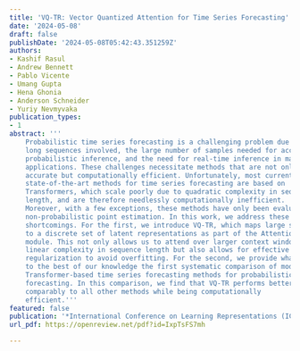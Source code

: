 ```yaml
---
title: 'VQ-TR: Vector Quantized Attention for Time Series Forecasting'
date: '2024-05-08'
draft: false
publishDate: '2024-05-08T05:42:43.351259Z'
authors:
- Kashif Rasul
- Andrew Bennett
- Pablo Vicente
- Umang Gupta
- Hena Ghonia
- Anderson Schneider
- Yuriy Nevmyvaka
publication_types:
- 1
abstract: '''
    Probabilistic time series forecasting is a challenging problem due to the
    long sequences involved, the large number of samples needed for accurate
    probabilistic inference, and the need for real-time inference in many
    applications. These challenges necessitate methods that are not only
    accurate but computationally efficient. Unfortunately, most current
    state-of-the-art methods for time series forecasting are based on
    Transformers, which scale poorly due to quadratic complexity in sequence
    length, and are therefore needlessly computationally inefficient.
    Moreover, with a few exceptions, these methods have only been evaluated for
    non-probabilistic point estimation. In this work, we address these two
    shortcomings. For the first, we introduce VQ-TR, which maps large sequences
    to a discrete set of latent representations as part of the Attention
    module. This not only allows us to attend over larger context windows with
    linear complexity in sequence length but also allows for effective
    regularization to avoid overfitting. For the second, we provide what is
    to the best of our knowledge the first systematic comparison of modern
    Transformer-based time series forecasting methods for probabilistic
    forecasting. In this comparison, we find that VQ-TR performs better or
    comparably to all other methods while being computationally
    efficient.'''
featured: false
publication: '*International Conference on Learning Representations (ICLR)*'
url_pdf: https://openreview.net/pdf?id=IxpTsFS7mh

---
```

